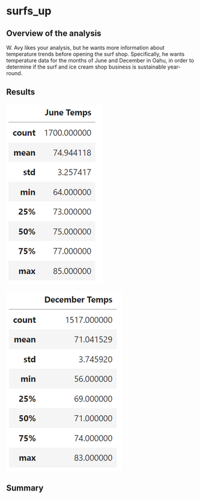 # surfs_up

## Overview of the analysis
W. Avy likes your analysis, but he wants more information about temperature trends before opening the surf shop. Specifically, he wants temperature data for the months of June and December in Oahu, in order to determine if the surf and ice cream shop business is sustainable year-round.

## Results
> 
![June_Temps](https://github.com/jonathan-martin-jhm/surfs_up/blob/main/June_Temps.png)

>
![December_Temps](https://github.com/jonathan-martin-jhm/surfs_up/blob/main/December_Temps.png)



## Summary

